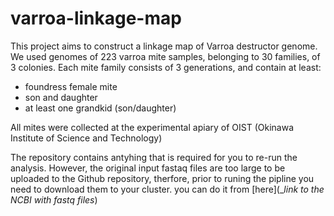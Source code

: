 # varroa-linkage-map

This project aims to construct a linkage map of Varroa destructor genome.
We used genomes of 223 varroa mite samples, belonging to 30 families, of 3 colonies.
Each mite family consists of 3 generations, and contain at least:
- foundress female mite
- son and daughter
- at least one grandkid (son/daughter)

All mites were collected at the experimental apiary of OIST (Okinawa Institute of Science and Technology) 

The repository contains antyhing that is required for you to re-run the analysis.
However, the original input fastaq files are too large to be uploaded to the Github repository, therfore, prior to runing the pipline you need to download them to your cluster. 
you can do it from [here](__link to the NCBI with fastq files_)
